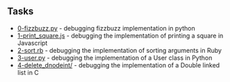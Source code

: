 
## Tasks
- [0-fizzbuzz.py](https://github.com/Nyaguthii-C/Fix_My_Code_Challenge/blob/main/0x00-challenge/0-fizzbuzz.py) - debugging fizzbuzz implementation in python
- [1-print_square.js]() - debugging the implementation of printing a square in Javascript
- [2-sort.rb]() - debugging the implementation of sorting arguments in Ruby
- [3-user.py]() - debugging the implementation of a User class in Python
- [4-delete_dnodeint/]() - debugging the implementation of a Double linked list in C
